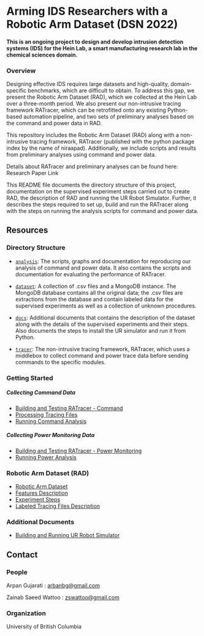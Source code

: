 # Arming IDS Researchers with a Robotic Arm Dataset (DSN 2022)

#### This is an ongoing project to design and develop intrusion detection systems (IDS) for the Hein Lab, a smart manufacturing research lab in the chemical sciences domain. 

### Overview
Designing effective IDS requires large datasets and high-quality, domain-specific benchmarks, which are difficult to obtain. To address this gap, we present the Robotic Arm Dataset (RAD), which we collected at the Hein Lab over a three-month period. We also present our non-intrusive tracing
framework RATracer, which can be retrofitted onto any existing Python-based automation pipeline, and two sets of preliminary
analyses based on the command and power data in RAD.

This repository includes the Robotic Arm Dataset (RAD) along with a non-intrusive tracing framework, RATracer (published with the python package index by the name of niraapad). Additionally, we include scripts and results from preliminary analyses using command and power data.

Details about RATracer and preliminary analyses can be found here: Research Paper Link 

This README file documents the directory structure of this project, documentation on the supervised experiment steps carried out to create RAD, the description of RAD and running the UR Robot Simulator. Further, it describes the steps required to set up, build and run the RATracer along with the steps on running the analysis scripts for command and power data.

## Resources

### Directory Structure

* [`analysis`](./analysis): The scripts, graphs and documentation for reproducing our analysis of command and power data. It also contains the scripts and documentation for evaluating the performance of RATracer.

* [`dataset`](./dataset/README.md): A collection of .csv files and a MongoDB instance. The MongoDB database contains all the original data; the .csv files are extractions from the database and contain labeled data for the supervised experiments as well as a collection of unknown procedures.

* [`docs`](./docs): Additional documents that contains the description of the dataset along with the details of the supervised experiments and their steps. Also documents the steps to install the UR simulator and run it from Python.

* [`tracer`](./tracer): The  non-intrusive tracing framework, RATracer, which uses a middlebox to collect command and power trace data before sending commands to the specific modules.

### Getting Started

##### Collecting Command Data
* [Building and Testing RATracer - Command](./tracer/RATracer_command/runtime_module)
* [Processing Tracing Files](./tracer/RATracer_command/data_processing_module/README.md)
* [Running Command Analysis](./analysis/Dataset_CommandAnalysis/README.md)

##### Collecting Power Monitoring Data
* [Building and Testing RATracer - Power Monitoring](./tracer/RATracer_power_monitoring/README.md)
* [Running Power Analysis](./analysis/Dataset_PowerAnalysis/README.md)


### Robotic Arm Dataset (RAD)
* [Robotic Arm Dataset](./dataset/README.md)
* [Features Description](./docs/RAD_Description.pdf)
* [Experiment Steps](./docs/Experiment_Steps.pdf)
* [Labeled Tracing Files Description](./dataset/README.md)


### Additional Documents

* [Building and Running UR Robot Simulator](./docs/UR_Sim_Setup.pdf)

## Contact

### People
Arpan Gujarati : arbanbg@gmail.com

Zainab Saeed Wattoo : zswattoo@gmail.com

### Organization
University of British Columbia
